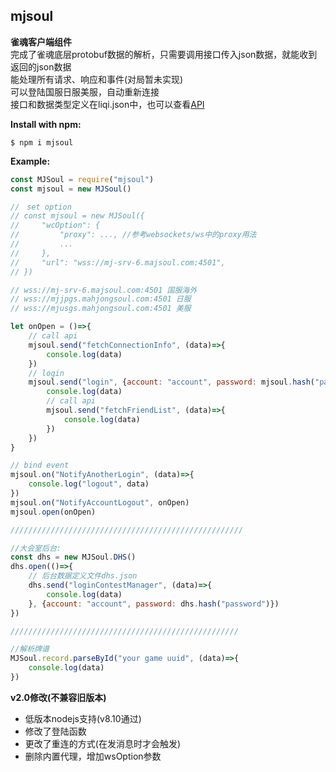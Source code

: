 ## mjsoul

**雀魂客户端组件**  
完成了雀魂底层protobuf数据的解析，只需要调用接口传入json数据，就能收到返回的json数据  
能处理所有请求、响应和事件(对局暂未实现)  
可以登陆国服日服美服，自动重新连接  
接口和数据类型定义在liqi.json中，也可以查看[API](http://104.168.30.204/doc.html)

**Install with npm:**
```
$ npm i mjsoul
```

**Example:**
```js
const MJSoul = require("mjsoul")
const mjsoul = new MJSoul()

//　set option
// const mjsoul = new MJSoul({
//     "wcOption": {
//         "proxy": ..., //参考websockets/ws中的proxy用法
//         ...
//     },
//     "url": "wss://mj-srv-6.majsoul.com:4501",
// })

// wss://mj-srv-6.majsoul.com:4501 国服海外
// wss://mjjpgs.mahjongsoul.com:4501 日服
// wss://mjusgs.mahjongsoul.com:4501 美服

let onOpen = ()=>{
    // call api
    mjsoul.send("fetchConnectionInfo", (data)=>{
        console.log(data)
    })
    // login
    mjsoul.send("login", {account: "account", password: mjsoul.hash("password")}, (data)=>{
        console.log(data)
        // call api
        mjsoul.send("fetchFriendList", (data)=>{
            console.log(data)
        })
    })
}

// bind event
mjsoul.on("NotifyAnotherLogin", (data)=>{
    console.log("logout", data)
})
mjsoul.on("NotifyAccountLogout", onOpen)
mjsoul.open(onOpen)

////////////////////////////////////////////////////

//大会室后台:
const dhs = new MJSoul.DHS()
dhs.open(()=>{
    // 后台数据定义文件dhs.json
    dhs.send("loginContestManager", (data)=>{
        console.log(data)
    }, {account: "account", password: dhs.hash("password")})
})

///////////////////////////////////////////////////

//解析牌谱
MJSoul.record.parseById("your game uuid", (data)=>{
    console.log(data)
})
```

**v2.0修改(不兼容旧版本)**
* 低版本nodejs支持(v8.10通过)
* 修改了登陆函数
* 更改了重连的方式(在发消息时才会触发)
* 删除内置代理，增加wsOption参数
